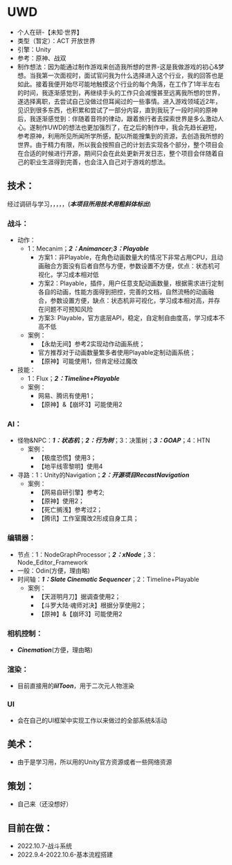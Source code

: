 # UWD
- 个人在研-【未知·世界】
- 类型（暂定）：ACT 开放世界
- 引擎：Unity
- 参考：原神、战双
- 制作想法：因为能通过制作游戏来创造我所想的世界-这是我做游戏的初心&梦想。当我第一次面视时，面试官问我为什么选择进入这个行业，我的回答也是如此。接着我便开始尽可能地触摸这个行业的每个角落，在工作了1年半左右的时间，我逐渐感觉到，再继续手头的工作只会减慢甚至远离我所想的世界，遂选择离职，去尝试自己没做过但耳闻过的一些事情。进入游戏领域近2年，见识到很多东西，也积累和尝试了一部分内容，直到我玩了一段时间的原神后，我逐渐感觉到：伴随着音符的律动，跟着旅行者去探索世界是多么激动人心。遂制作UWD的想法也更加强烈了，在之后的制作中，我会先趋长避短，参考原神，利用所见所闻所学所感，配以所能搜集到的资源，去创造我所想的世界。由于精力有限，所以我会按照自己的计划去实现各个部分，整个项目会在合适的时候进行开源，期间只会在此处更新开发日志，整个项目会伴随着自己的职业生涯得到完善，也会注入自己对于游戏的想法。

## 技术：
经过调研与学习，，，，，(***本项目所用技术用粗斜体标出***)
### 战斗：
- 动作：
  - 1：Mecanim；***2：Animancer***;***3：Playable***
    - 方案1：非Playable，在角色动画数量大的情况下非常占用CPU，且动画融合方面没有后者自然与方便，参数设置不方便，优点：状态机可视化，学习成本相对低
    - 方案2：Playable，插件，用户任意支配动画数量，根据需求进行定制各自的动画，性能方面得到把控，完善的文档，自然流畅的动画融合，参数设置方便，缺点：状态机非可视化，学习成本相对高，并存在问题不可预知风险
    - 方案3: Playable，官方底层API，稳定，自定制自由度高，学习成本不高不低
  - 案例：
    - 【永劫无间】参考2实现动作动画系统；
    - 官方推荐对于动画数量繁多者使用Playable定制动画系统；
    - 【原神】可能使用1，但肯定经过魔改
- 技能：
  - 1：Flux；***2：Timeline+Playable***
  - 案例：
    - 网易、腾讯有使用1；
    - 【原神】&【崩坏3】可能使用2
### AI：
- 怪物&NPC：***1：状态机***；***2：行为树***；3：决策树；***3：GOAP***；4：HTN
  - 案例：
    - 【极度恐慌】使用3；
    - 【地平线零黎明】使用4
- 寻路：1：Unity的Navigation；***2：开源项目RecastNavigation***
  - 案例：
    - 【网易自研引擎】参考2;
    - 【原神】使用2；
    - 【死亡搁浅】参考过2；
    - 【腾讯】工作室魔改2形成自身工具；
### 编辑器：
- 节点：1：NodeGraphProcessor；***2：xNode***；3：Node_Editor_Framework
- 一般：Odin(方便，理由略)
- 时间轴：***1：Slate Cinematic Sequencer***；2：Timeline+Playable
  - 案例：
    - 【天涯明月刀】据调查使用2；
    - 【斗罗大陆·魂师对决】根据分享使用2；
    - 【原神】&【崩坏3】可能使用2
### 相机控制：
- ***Cinemation***(方便，理由略)    
### 渲染：
- 目前直接用的***lilToon***，用于二次元人物渲染
### UI
- 会在自己的UI框架中实现工作以来做过的全部系统&活动
  
## 美术：
- 由于是学习用，所以用的Unity官方资源或者一些网络资源

## 策划：
- 自己来（还没想好）


## 目前在做：
- 2022.10.7-战斗系统
- 2022.9.4-2022.10.6-基本流程搭建




